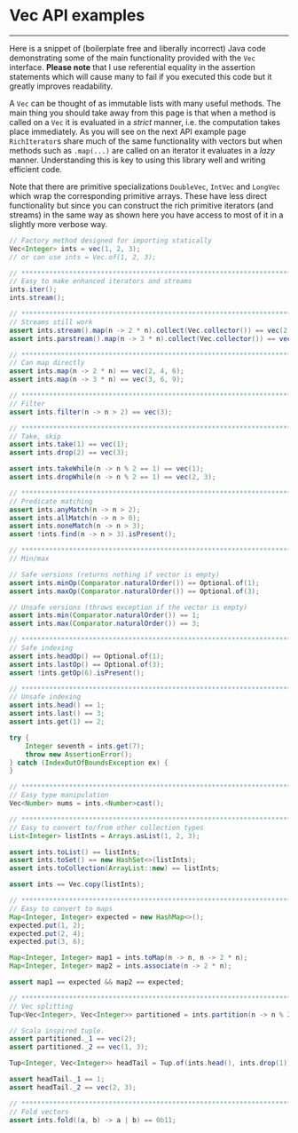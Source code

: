 # Vec API examples
---
Here is a snippet of (boilerplate free and liberally incorrect) Java code demonstrating some of the main functionality provided with the `Vec` interface. **Please note** that I use referential equality in the assertion statements which will cause many to fail if you executed this code but it greatly improves readability.

A `Vec` can be thought of as immutable lists with many useful methods. The main thing you should take away from this page is that when a method is called on a `Vec` it is evaluated in a *strict* manner, i.e. the computation takes place immediately. As you will see on the next API example page `RichIterator`s share much of the same functionality with vectors but when methods such as `.map(...)` are called on an iterator it evaluates in a *lazy* manner. Understanding this is key to using this library well and writing efficient code.

Note that there are primitive specializations `DoubleVec`, `IntVec` and `LongVec` which wrap the corresponding primitive arrays. These have less direct functionality but since you can construct the rich primitive iterators (and streams) in the same way as shown here you have access to most of it in a slightly more verbose way.

```java
// Factory method designed for importing statically
Vec<Integer> ints = vec(1, 2, 3);
// or can use ints = Vec.of(1, 2, 3);

// *****************************************************************************************
// Easy to make enhanced iterators and streams
ints.iter();
ints.stream();

// *****************************************************************************************
// Streams still work
assert ints.stream().map(n -> 2 * n).collect(Vec.collector()) == vec(2, 4, 6);
assert ints.parstream().map(n -> 3 * n).collect(Vec.collector()) == vec(3, 6, 9);

// *****************************************************************************************
// Can map directly
assert ints.map(n -> 2 * n) == vec(2, 4, 6);
assert ints.map(n -> 3 * n) == vec(3, 6, 9);

// *****************************************************************************************
// Filter
assert ints.filter(n -> n > 2) == vec(3);

// *****************************************************************************************
// Take, skip
assert ints.take(1) == vec(1);
assert ints.drop(2) == vec(3);

assert ints.takeWhile(n -> n % 2 == 1) == vec(1);
assert ints.dropWhile(n -> n % 2 == 1) == vec(2, 3);

// *****************************************************************************************
// Predicate matching
assert ints.anyMatch(n -> n > 2);
assert ints.allMatch(n -> n > 0);
assert ints.noneMatch(n -> n > 3);
assert !ints.find(n -> n > 3).isPresent();

// *****************************************************************************************
// Min/max

// Safe versions (returns nothing if vector is empty)
assert ints.minOp(Comparator.naturalOrder()) == Optional.of(1);
assert ints.maxOp(Comparator.naturalOrder()) == Optional.of(3);

// Unsafe versions (throws exception if the vector is empty)
assert ints.min(Comparator.naturalOrder()) == 1;
assert ints.max(Comparator.naturalOrder()) == 3;

// *****************************************************************************************
// Safe indexing
assert ints.headOp() == Optional.of(1);
assert ints.lastOp() == Optional.of(3);
assert !ints.getOp(6).isPresent();

// *****************************************************************************************
// Unsafe indexing
assert ints.head() == 1;
assert ints.last() == 3;
assert ints.get(1) == 2;

try {
	Integer seventh = ints.get(7);
	throw new AssertionError();
} catch (IndexOutOfBoundsException ex) {
}

// *****************************************************************************************
// Easy type manipulation
Vec<Number> nums = ints.<Number>cast();

// *****************************************************************************************
// Easy to convert to/from other collection types
List<Integer> listInts = Arrays.asList(1, 2, 3);

assert ints.toList() == listInts;
assert ints.toSet() == new HashSet<>(listInts);
assert ints.toCollection(ArrayList::new) == listInts;

assert ints == Vec.copy(listInts);

// *****************************************************************************************
// Easy to convert to maps
Map<Integer, Integer> expected = new HashMap<>();
expected.put(1, 2);
expected.put(2, 4);
expected.put(3, 6);

Map<Integer, Integer> map1 = ints.toMap(n -> n, n -> 2 * n);
Map<Integer, Integer> map2 = ints.associate(n -> 2 * n);

assert map1 == expected && map2 == expected;

// *****************************************************************************************
// Vec splitting
Tup<Vec<Integer>, Vec<Integer>> partitioned = ints.partition(n -> n % 2 == 0);

// Scala inspired tuple.
assert partitioned._1 == vec(2);
assert partitioned._2 == vec(1, 3);

Tup<Integer, Vec<Integer>> headTail = Tup.of(ints.head(), ints.drop(1));

assert headTail._1 == 1;
assert headTail._2 == vec(2, 3);

// *****************************************************************************************
// Fold vectors
assert ints.fold((a, b) -> a | b) == 0b11;
```
